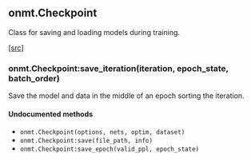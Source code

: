 <a name="onmt.Checkpoint.dok"></a>


## onmt.Checkpoint ##

Class for saving and loading models during training.

<a class="entityLink" href="https://github.com/opennmt/opennmt/blob/ecd46c8eee34474c91ab3606f3e19a1b9db13b22/lib/train/checkpoint.lua#L31">[src]</a>
<a name="onmt.Checkpoint:save_iteration"></a>


### onmt.Checkpoint:save_iteration(iteration, epoch_state, batch_order) ###

 Save the model and data in the middle of an epoch sorting the iteration. 


#### Undocumented methods ####

<a name="onmt.Checkpoint"></a>
 * `onmt.Checkpoint(options, nets, optim, dataset)`
<a name="onmt.Checkpoint:save"></a>
 * `onmt.Checkpoint:save(file_path, info)`
<a name="onmt.Checkpoint:save_epoch"></a>
 * `onmt.Checkpoint:save_epoch(valid_ppl, epoch_state)`
